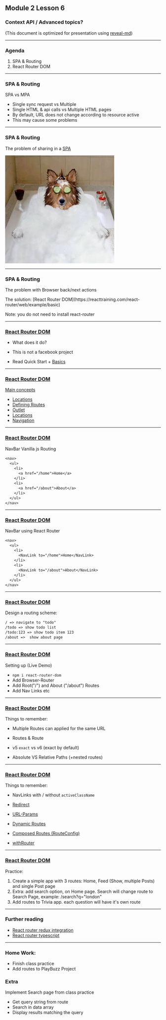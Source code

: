 ## Module 2 Lesson 6
### Context API / Advanced topics?
(This document is optimized for presentation using [reveal-md](https://github.com/webpro/reveal-md))

---
    
### Agenda
1. SPA & Routing
2. React Router DOM

---

### SPA & Routing
SPA vs MPA
* Single sync request vs Multiple
* Single HTML & api calls vs Multiple HTML pages
* By default, URL does not change according to resource active
* This may cause some problems

---

### SPA & Routing

The problem of sharing in a [SPA](https://en.wikipedia.org/wiki/Single-page_application)

<img src="./assets/spa.jpg">
<!-- .element: class="fragment" -->

---

### SPA & Routing

The problem with Browser back/next actions 

<div>
The solution: [React Router DOM](https://reacttraining.com/react-router/web/example/basic)
</div>
<!-- .element: class="fragment" -->

Note: you do not need to install react-router


---

### [React Router DOM](https://github.com/ReactTraining/react-router)
* What does it do?
<!-- .element: class="fragment" -->

* This is not a facebook project
<!-- .element: class="fragment" -->

* Read Quick Start + [Basics](https://reactrouter.com/docs/en/v6/examples/basic)
<!-- .element: class="fragment" -->

---

### [React Router DOM](https://github.com/ReactTraining/react-router)
[Main concepts](https://reactrouter.com/docs/en/v6/getting-started/concepts)

* [Locations](https://reactrouter.com/docs/en/v6/getting-started/concepts#locations)
* [Defining Routes](https://reactrouter.com/docs/en/v6/getting-started/concepts#defining-routes)
* [Outlet](https://reactrouter.com/docs/en/v6/getting-started/concepts#outlets)
* [Locations](https://reactrouter.com/docs/en/v6/getting-started/concepts#index-routes)
* [Navigation](https://reactrouter.com/docs/en/v6/getting-started/concepts#navigating)




---

### [React Router DOM](https://github.com/ReactTraining/react-router)
NavBar Vanilla js Routing
```
<nav>
  <ul>
    <li>
      <a href="/home">Home</a>
    </li>
    <li>
      <a href="/about">About</a>
    </li>
  </ul>
</nav>

```

---

### [React Router DOM](https://github.com/ReactTraining/react-router)
NavBar using  React Router
```
<nav>
  <ul>
    <li>
      <NavLink to="/home">Home</NavLink>
    </li>
    <li>
      <NavLink to="/about">About</NavLink>
    </li>
  </ul>
</nav>

```

---

### [React Router DOM](https://github.com/ReactTraining/react-router)
Design a routing scheme:
```
/ => navigate to "todo"
/todo => show todo list
/todo:123 => show todo item 123
/about =>  show about page
```

---

### [React Router DOM](https://github.com/ReactTraining/react-router)
Setting up (Live Demo)
* `npm i react-router-dom`
* Add Browser-Router
* Add Root("/") and About ("/about") Routes
* Add Nav Links etc

---

### [React Router DOM](https://github.com/ReactTraining/react-router)
Things to remember:

* Multiple Routes can applied for the same URL
<!-- .element: class="fragment" -->

* Routes & Route
<!-- .element: class="fragment" -->

* v5 `exact` vs v6 (exact by default)
<!-- .element: class="fragment" -->

* Absolute VS Relative Paths (+nested routes)
<!-- .element: class="fragment" -->


---

### [React Router DOM](https://github.com/ReactTraining/react-router)
Things to remember:

* NavLinks with / without `activeClassName`
<!-- .element: class="fragment" -->

* [Redirect](https://reacttraining.com/react-router/web/example/auth-workflow)

* [URL-Params](https://reacttraining.com/react-router/web/example/url-params)

* [Dynamic Routes](https://reacttraining.com/react-router/web/example/sidebar)

* [Composed Routes (RouteConfig)](https://reacttraining.com/react-router/web/example/route-config)

* [withRouter](https://reacttraining.com/react-router/web/api/withRouter)

---

### [React Router DOM](https://github.com/ReactTraining/react-router)
Practice:

1. Create a simple app with 3 routes: 
  Home, Feed (Show, multiple Posts) and single Post page
2. Extra: add search option, on Home page. 
Search will change route to Search Page, example: /search?q="london"
3. Add routes to Trivia app. each question will have it's own route

---

### Further reading
* [React router redux integration](https://reacttraining.com/react-router/web/guides/redux-integration)
* [React router typescript](https://www.pluralsight.com/guides/react-router-typescript)

---
### Home Work:
* Finish class practice
* Add routes to PlayBuzz Project

### Extra
Implement Search page from class practice
* Get query string from route
* Search in data array
* Display results matching the query